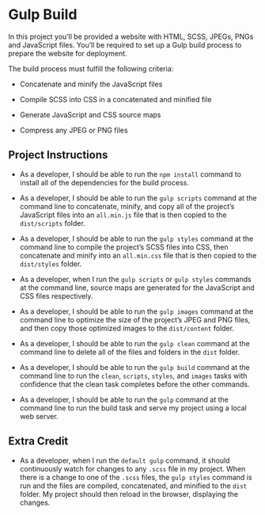 # Gulp Build

In this project you’ll be provided a website with HTML, SCSS, JPEGs, PNGs and JavaScript files. You’ll be required to set up a Gulp build process to prepare the website for deployment.

The build process must fulfill the following criteria:

* Concatenate and minify the JavaScript files

* Compile SCSS into CSS in a concatenated and minified file

* Generate JavaScript and CSS source maps

* Compress any JPEG or PNG files

## Project Instructions 

* As a developer, I should be able to run the `npm install` command to install all of the dependencies for the build process.

* As a developer, I should be able to run the `gulp scripts` command at the command line to concatenate, minify, and copy all of the project’s JavaScript files into an `all.min.js` file that is then copied to the `dist/scripts` folder.

* As a developer, I should be able to run the `gulp styles` command at the command line to compile the project’s SCSS files into CSS, then concatenate and minify into an `all.min.css` file that is then copied to the `dist/styles` folder.

* As a developer, when I run the `gulp scripts` or `gulp styles` commands at the command line, source maps are generated for the JavaScript and CSS files respectively.

* As a developer, I should be able to run the `gulp images` command at the command line to optimize the size of the project’s JPEG and PNG files, and then copy those optimized images to the `dist/content` folder.

* As a developer, I should be able to run the `gulp clean` command at the command line to delete all of the files and folders in the `dist` folder.

* As a developer, I should be able to run the `gulp build` command at the command line to run the `clean`, `scripts`, `styles`, and `images` tasks with confidence that the clean task completes before the other commands.

* As a developer, I should be able to run the `gulp` command at the command line to run the build task and serve my project using a local web server.

## Extra Credit

* As a developer, when I run the `default gulp` command, it should continuously watch for changes to any `.scss` file in my project. When there is a change to one of the `.scss` files, the `gulp styles` command is run and the files are compiled, concatenated, and minified to the `dist` folder. My project should then reload in the browser, displaying the changes.